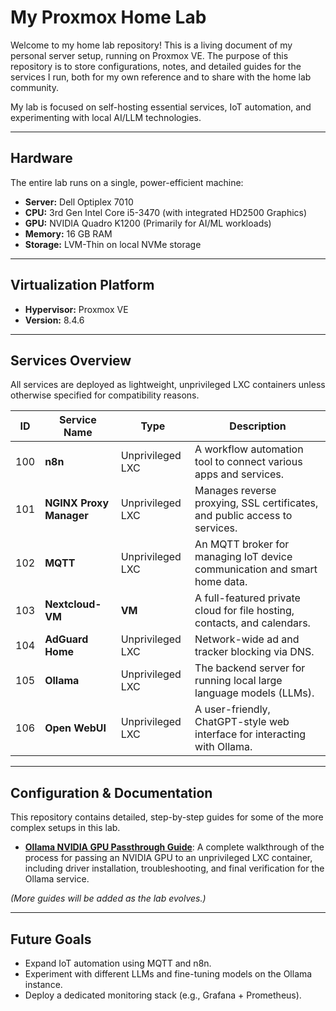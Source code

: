 # My Proxmox Home Lab

Welcome to my home lab repository! This is a living document of my personal server setup, running on Proxmox VE. The purpose of this repository is to store configurations, notes, and detailed guides for the services I run, both for my own reference and to share with the home lab community.

My lab is focused on self-hosting essential services, IoT automation, and experimenting with local AI/LLM technologies.

---

## Hardware

The entire lab runs on a single, power-efficient machine:

*   **Server:** Dell Optiplex 7010
*   **CPU:** 3rd Gen Intel Core i5-3470 (with integrated HD2500 Graphics)
*   **GPU:** NVIDIA Quadro K1200 (Primarily for AI/ML workloads)
*   **Memory:** 16 GB RAM
*   **Storage:** LVM-Thin on local NVMe storage

---

## Virtualization Platform

*   **Hypervisor:** Proxmox VE
*   **Version:** 8.4.6

---

## Services Overview

All services are deployed as lightweight, unprivileged LXC containers unless otherwise specified for compatibility reasons.

| ID  | Service Name          | Type           | Description                                                               |
|-----|-----------------------|----------------|---------------------------------------------------------------------------|
| 100 | **n8n**               | Unprivileged LXC | A workflow automation tool to connect various apps and services.          |
| 101 | **NGINX Proxy Manager** | Unprivileged LXC | Manages reverse proxying, SSL certificates, and public access to services.|
| 102 | **MQTT**              | Unprivileged LXC | An MQTT broker for managing IoT device communication and smart home data. |
| 103 | **Nextcloud-VM**      | **VM**         | A full-featured private cloud for file hosting, contacts, and calendars.  |
| 104 | **AdGuard Home**      | Unprivileged LXC | Network-wide ad and tracker blocking via DNS.                             |
| 105 | **Ollama**            | Unprivileged LXC | The backend server for running local large language models (LLMs).        |
| 106 | **Open WebUI**        | Unprivileged LXC | A user-friendly, ChatGPT-style web interface for interacting with Ollama. |

---

## Configuration & Documentation

This repository contains detailed, step-by-step guides for some of the more complex setups in this lab.

*   **[Ollama NVIDIA GPU Passthrough Guide](./ollama.md)**: A complete walkthrough of the process for passing an NVIDIA GPU to an unprivileged LXC container, including driver installation, troubleshooting, and final verification for the Ollama service.

*(More guides will be added as the lab evolves.)*

---

## Future Goals

*   Expand IoT automation using MQTT and n8n.
*   Experiment with different LLMs and fine-tuning models on the Ollama instance.
*   Deploy a dedicated monitoring stack (e.g., Grafana + Prometheus).
